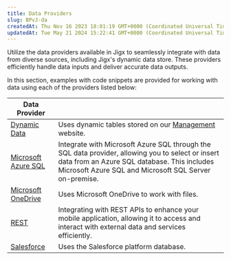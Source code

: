 ```yaml
---
title: Data Providers
slug: BPvJ-da
createdAt: Thu Nov 16 2023 18:01:19 GMT+0000 (Coordinated Universal Time)
updatedAt: Tue May 21 2024 15:22:41 GMT+0000 (Coordinated Universal Time)
---
```


Utilize the data providers available in Jigx to seamlessly integrate with data from diverse sources, including Jigx's dynamic data store. These providers efficiently handle data inputs and deliver accurate data outputs.

In this section, examples with code snippets are provided for working with data using each of the providers listed below:

| **Data Provider**  |                                                                                                                                                                                                            |
| ---------------------------------------------------------------- | ---------------------------------------------------------------------------------------------------------------------------------------------------------------------------------------------------------- |
| [Dynamic Data](<./Data Providers/Dynamic Data.md>)               | Uses dynamic tables stored on our [Management](https://manage.jigx.com/) website.      |
| [Microsoft Azure SQL](<./Data Providers/Microsoft Azure SQL.md>) | Integrate with Microsoft Azure SQL through the SQL data provider, allowing you to select or insert data from an Azure SQL database. This includes Microsoft Azure SQL and Microsoft SQL Server on-premise. |
| [Microsoft OneDrive](<./Data Providers/Microsoft OneDrive.md>)   | Uses Microsoft OneDrive to work with files.   |
| [REST](<./Data Providers/REST.md>)                               | Integrating with REST APIs to enhance your mobile application, allowing it to access and interact with external data and services efficiently.   |
| [Salesforce](<./Data Providers/Salesforce.md>)                   | Uses the Salesforce platform database.      |
